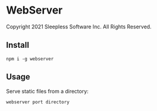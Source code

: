 
# WebServer

Copyright 2021 Sleepless Software Inc.  All Rights Reserved.


## Install

	npm i -g webserver


## Usage

Serve static files from a directory:

	webserver port directory


